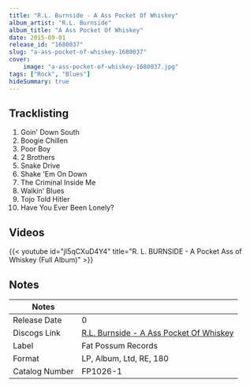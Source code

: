 ```yaml
---
title: "R.L. Burnside - A Ass Pocket Of Whiskey"
album_artist: "R.L. Burnside"
album_title: "A Ass Pocket Of Whiskey"
date: 2015-09-01
release_id: "1680037"
slug: "a-ass-pocket-of-whiskey-1680037"
cover:
    image: "a-ass-pocket-of-whiskey-1680037.jpg"
tags: ["Rock", "Blues"]
hideSummary: true
---
```


## Tracklisting
1. Goin' Down South
2. Boogie Chillen
3. Poor Boy
4. 2 Brothers
5. Snake Drive
6. Shake 'Em On Down
7. The Criminal Inside Me
8. Walkin' Blues
9. Tojo Told Hitler
10. Have You Ever Been Lonely?

## Videos
{{< youtube id="jI5qCXuD4Y4" title="R. L. BURNSIDE - A Pocket Ass of Whiskey (Full Album)" >}}

## Notes

| Notes          |             |
| ---------------| ----------- |
| Release Date   | 0 |
| Discogs Link   | [R.L. Burnside - A Ass Pocket Of Whiskey](https://www.discogs.com/release/1680037) |
| Label          | Fat Possum Records |
| Format         | LP, Album, Ltd, RE, 180 |
| Catalog Number | FP1026-1 |


